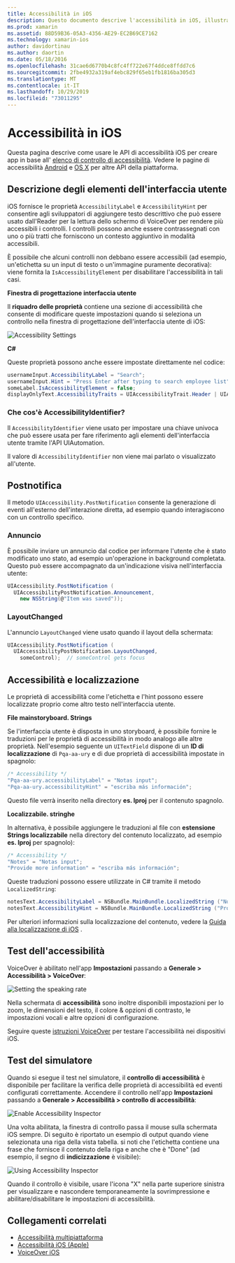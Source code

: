 ```yaml
---
title: Accessibilità in iOS
description: Questo documento descrive l'accessibilità in iOS, illustrando le varie proprietà e funzionalità che è possibile usare per rendere l'applicazione utilizzabile per il maggior numero possibile di utenti.
ms.prod: xamarin
ms.assetid: 88D59B36-05A3-4356-AE29-EC2B69CE7162
ms.technology: xamarin-ios
author: davidortinau
ms.author: daortin
ms.date: 05/18/2016
ms.openlocfilehash: 31cae6d6770b4c8fc4ff722e67f4ddce8ffdd7c6
ms.sourcegitcommit: 2fbe4932a319af4ebc829f65eb1fb1816ba305d3
ms.translationtype: MT
ms.contentlocale: it-IT
ms.lasthandoff: 10/29/2019
ms.locfileid: "73011295"
---
```

# <a name="accessibility-on-ios"></a>Accessibilità in iOS

Questa pagina descrive come usare le API di accessibilità iOS per creare app in base all' [elenco di controllo di accessibilità](~/cross-platform/app-fundamentals/accessibility.md).
Vedere le pagine di accessibilità [Android](~/android/app-fundamentals/accessibility.md) e [OS X](~/mac/app-fundamentals/accessibility.md) per altre API della piattaforma.

## <a name="describing-ui-elements"></a>Descrizione degli elementi dell'interfaccia utente

iOS fornisce le proprietà `AccessibilityLabel` e `AccessibilityHint` per consentire agli sviluppatori di aggiungere testo descrittivo che può essere usato dall'Reader per la lettura dello schermo di VoiceOver per rendere più accessibili i controlli. I controlli possono anche essere contrassegnati con uno o più tratti che forniscono un contesto aggiuntivo in modalità accessibili.

È possibile che alcuni controlli non debbano essere accessibili (ad esempio, un'etichetta su un input di testo o un'immagine puramente decorativa): viene fornita la `IsAccessibilityElement` per disabilitare l'accessibilità in tali casi.

**Finestra di progettazione interfaccia utente**

Il **riquadro delle proprietà** contiene una sezione di accessibilità che consente di modificare queste impostazioni quando si seleziona un controllo nella finestra di progettazione dell'interfaccia utente di iOS:

![](accessibility-images/ios-designer-sml.png "Accessibility Settings")

**C#**

Queste proprietà possono anche essere impostate direttamente nel codice:

```csharp
usernameInput.AccessibilityLabel = "Search";
usernameInput.Hint = "Press Enter after typing to search employee list";
someLabel.IsAccessibilityElement = false;
displayOnlyText.AccessibilityTraits = UIAccessibilityTrait.Header | UIAccessibilityTrait.Selected;
```

### <a name="what-is-accessibilityidentifier"></a>Che cos'è AccessibilityIdentifier?

Il `AccessibilityIdentifier` viene usato per impostare una chiave univoca che può essere usata per fare riferimento agli elementi dell'interfaccia utente tramite l'API UIAutomation.

Il valore di `AccessibilityIdentifier` non viene mai parlato o visualizzato all'utente.

<a name="postnotification" />

## <a name="postnotification"></a>Postnotifica

Il metodo `UIAccessibility.PostNotification` consente la generazione di eventi all'esterno dell'interazione diretta, ad esempio quando interagiscono con un controllo specifico.

### <a name="announcement"></a>Annuncio

È possibile inviare un annuncio dal codice per informare l'utente che è stato modificato uno stato, ad esempio un'operazione in background completata. Questo può essere accompagnato da un'indicazione visiva nell'interfaccia utente:

```csharp
UIAccessibility.PostNotification (
  UIAccessibilityPostNotification.Announcement,
    new NSString(@"Item was saved"));
```

### <a name="layoutchanged"></a>LayoutChanged

L'annuncio `LayoutChanged` viene usato quando il layout della schermata:

```csharp
UIAccessibility.PostNotification (
  UIAccessibilityPostNotification.LayoutChanged,
    someControl);  // someControl gets focus
```

## <a name="accessibility-and-localization"></a>Accessibilità e localizzazione

Le proprietà di accessibilità come l'etichetta e l'hint possono essere localizzate proprio come altro testo nell'interfaccia utente.

**File mainstoryboard. Strings**

Se l'interfaccia utente è disposta in uno storyboard, è possibile fornire le traduzioni per le proprietà di accessibilità in modo analogo alle altre proprietà. Nell'esempio seguente un `UITextField` dispone di un **ID di localizzazione** di `Pqa-aa-ury` e di due proprietà di accessibilità impostate in spagnolo:

```csharp
/* Accessibility */
"Pqa-aa-ury.accessibilityLabel" = "Notas input";
"Pqa-aa-ury.accessibilityHint" = "escriba más información";
```

Questo file verrà inserito nella directory **es. lproj** per il contenuto spagnolo.

**Localizzabile. stringhe**

In alternativa, è possibile aggiungere le traduzioni al file con **estensione Strings localizzabile** nella directory del contenuto localizzato, ad esempio **es. lproj** per spagnolo):

```csharp
/* Accessibility */
"Notes" = "Notas input";
"Provide more information" = "escriba más información";
```

Queste traduzioni possono essere utilizzate in C# tramite il metodo `LocalizedString`:

```csharp
notesText.AccessibilityLabel = NSBundle.MainBundle.LocalizedString ("Notes", "");
notesText.AccessibilityHint = NSBundle.MainBundle.LocalizedString ("Provide more information", "");
```

Per ulteriori informazioni sulla localizzazione del contenuto, vedere la [Guida alla localizzazione di iOS](~/ios/app-fundamentals/localization/index.md) .

<a name="testing" />

## <a name="testing-accessibility"></a>Test dell'accessibilità

VoiceOver è abilitato nell'app **Impostazioni** passando a **Generale > Accessibilità > VoiceOver**:

![](accessibility-images/settings-sml.png "Setting the speaking rate")

Nella schermata di **accessibilità** sono inoltre disponibili impostazioni per lo zoom, le dimensioni del testo, il colore & opzioni di contrasto, le impostazioni vocali e altre opzioni di configurazione.

Seguire queste [istruzioni VoiceOver](https://developer.apple.com/library/ios/technotes/TestingAccessibilityOfiOSApps/TestAccessibilityonYourDevicewithVoiceOver/TestAccessibilityonYourDevicewithVoiceOver.html) per testare l'accessibilità nei dispositivi iOS.

## <a name="simulator-testing"></a>Test del simulatore

Quando si esegue il test nel simulatore, il **controllo di accessibilità** è disponibile per facilitare la verifica delle proprietà di accessibilità ed eventi configurati correttamente. Accendere il controllo nell'app **Impostazioni** passando a **Generale > Accessibilità > controllo di accessibilità**:

![](accessibility-images/settings-inspector-sml.png "Enable Accessibility Inspector")

Una volta abilitata, la finestra di controllo passa il mouse sulla schermata iOS sempre.
Di seguito è riportato un esempio di output quando viene selezionata una riga della vista tabella. si noti che l'etichetta contiene una frase che fornisce il contenuto della riga e anche che è "Done" (ad esempio, il segno di **indicizzazione** è visibile):

![](accessibility-images/tableview-a11y-sml.png "Using Accessibility Inspector")

Quando il controllo è visibile, usare l'icona "X" nella parte superiore sinistra per visualizzare e nascondere temporaneamente la sovrimpressione e abilitare/disabilitare le impostazioni di accessibilità.

## <a name="related-links"></a>Collegamenti correlati

- [Accessibilità multipiattaforma](~/cross-platform/app-fundamentals/accessibility.md)
- [Accessibilità iOS (Apple)](https://developer.apple.com/library/ios/documentation/UserExperience/Conceptual/iPhoneAccessibility/Accessibility_on_iPhone/Accessibility_on_iPhone.html)
- [VoiceOver iOS](https://www.apple.com/accessibility/ios/voiceover/)
